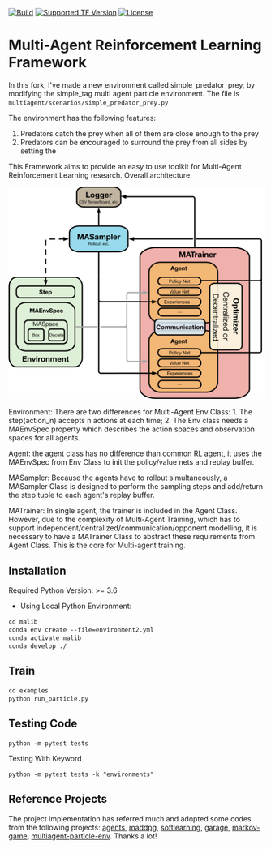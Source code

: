 [![Build](https://travis-ci.com/ying-wen/malib.svg?branch=master)](./VERSION)
[![Supported TF Version](https://img.shields.io/badge/TensorFlow-2.0.0%2B-brightgreen.svg)](https://github.com/tensorflow/tensorflow/releases)
[![License](https://img.shields.io/badge/license-MIT-blue.svg)](./LICENSE)

# Multi-Agent Reinforcement Learning Framework

In this fork, I've made a new environment called simple_predator_prey, by modifying the simple_tag multi agent particle environment. The file is ```multiagent/scenarios/simple_predator_prey.py```

The environment has the following features:
1) Predators catch the prey when all of them are close enough to the prey
2) Predators can be encouraged to surround the prey from all sides by setting the 

This Framework aims to provide an easy to use toolkit for
Multi-Agent Reinforcement Learning research.
Overall architecture:

![processes](./docs/architecture.png)

Environment: There are two differences for Multi-Agent Env Class: 1. The step(action_n) accepts n actions at each time; 2. The Env class needs a MAEnvSpec property which describes the action spaces and observation spaces for all agents.

Agent: the agent class has no difference than common RL agent, it uses the MAEnvSpec from Env Class to init the policy/value nets and replay buffer.

MASampler: Because the agents have to rollout simultaneously, a MASampler Class is designed to perform the sampling steps and add/return the step tuple to each agent's replay buffer.

MATrainer: In single agent, the trainer is included in the Agent Class. However, due to the complexity of Multi-Agent Training, which has to support independent/centralized/communication/opponent modelling, it is necessary to have a MATrainer Class to abstract these requirements from Agent Class. This is the core for Multi-agent training.

## Installation

Required Python Version: >= 3.6 

* Using Local Python Environment:

```shell
cd malib
conda env create --file=environment2.yml
conda activate malib
conda develop ./
```


## Train

```shell
cd examples
python run_particle.py
```

## Testing Code

```shell
python -m pytest tests
```

Testing With Keyword

```shell
python -m pytest tests -k "environments"
```

## Reference Projects
The project implementation has referred much and adopted some codes from the following projects: [agents](https://github.com/tensorflow/agents), [maddpg](https://github.com/openai/maddpg), [softlearning](https://github.com/rail-berkeley/softlearning), [garage](https://github.com/rlworkgroup/garage), [markov-game](https://github.com/aijunbai/markov-game), [multiagent-particle-env](https://github.com/openai/multiagent-particle-envs). Thanks a lot!
